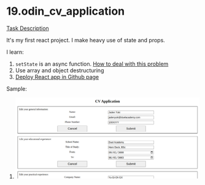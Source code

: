 # 19.odin_cv_application

[Task Description](https://www.theodinproject.com/lessons/node-path-javascript-cv-application)

It's my first react project. I make heavy use of state and props.

I learn:

1. `setState` is an async function. [How to deal with this problem](https://www.geeksforgeeks.org/is-setstate-method-async/)
2. Use array and object destructuring
3. [Deploy React app in Github page](https://medium.com/@isharamalaviarachchi/how-to-deploy-your-react-app-into-github-pages-b2c96292b18e)

Sample:

1. ![sample_1](./src//images/sample_1.png)

